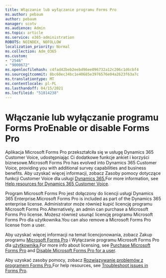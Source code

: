 ```yaml
---
title: Włączanie lub wyłączanie programu Forms Pro
ms.author: pebaum
author: pebaum
manager: scotv
ms.audience: Admin
ms.topic: article
ms.service: o365-administration
ROBOTS: NOINDEX, NOFOLLOW
localization_priority: Normal
ms.collection: Adm_O365
ms.custom:
- "2546"
- "9000672"
ms.openlocfilehash: c4fad42beb2eebd96ee096732a12c206c1d6cbf4
ms.sourcegitcommit: 8bc60ec34bc1e40685e3976576e04a2623f63a7c
ms.translationtype: MT
ms.contentlocale: pl-PL
ms.lasthandoff: 04/15/2021
ms.locfileid: "51814238"
---
```

# <a name="enable-or-disable-forms-pro"></a><span data-ttu-id="fe6f5-102">Włączanie lub wyłączanie programu Forms Pro</span><span class="sxs-lookup"><span data-stu-id="fe6f5-102">Enable or disable Forms Pro</span></span>

<span data-ttu-id="fe6f5-103">Aplikacja Microsoft Forms Pro przekształciła się w usługę Dynamics 365 Customer Voice, udostępniając Ci dodatkowe funkcje ankiet i korzyści biznesowe.</span><span class="sxs-lookup"><span data-stu-id="fe6f5-103">Microsoft Forms Pro has evolved into Dynamics 365 Customer Voice, providing you with additional survey capabilities and business benefits.</span></span> <span data-ttu-id="fe6f5-104">Aby uzyskać więcej informacji, zobacz Zasoby pomocy dotyczące funkcji Customer Voice dla usługi [Dynamics 365.](https://go.microsoft.com/fwlink/p/?linkid=2128357)</span><span class="sxs-lookup"><span data-stu-id="fe6f5-104">For more information, see [Help resources for Dynamics 365 Customer Voice](https://go.microsoft.com/fwlink/p/?linkid=2128357).</span></span>  

<span data-ttu-id="fe6f5-105">Program Microsoft Forms Pro jest dołączony do licencji usługi Dynamics 365 Enterprise.</span><span class="sxs-lookup"><span data-stu-id="fe6f5-105">Microsoft Forms Pro is included as part of the Dynamics 365 enterprise license.</span></span> <span data-ttu-id="fe6f5-106">Administrator może również kupić licencję programu Microsoft Forms Pro.</span><span class="sxs-lookup"><span data-stu-id="fe6f5-106">Alternatively, an admin can purchase a Microsoft Forms Pro license.</span></span> <span data-ttu-id="fe6f5-107">Możesz również usunąć licencję programu Microsoft Forms Pro dla użytkownika.</span><span class="sxs-lookup"><span data-stu-id="fe6f5-107">You can also remove a Microsoft Forms Pro license from a user.</span></span>  

<span data-ttu-id="fe6f5-108">Aby uzyskać więcej informacji na temat licencjonowania, zobacz Zakup programu [Microsoft Forms Pro](https://docs.microsoft.com/forms-pro/purchase#purchase-microsoft-forms-pro-for-users-in-a-dynamics-365-tenant) i Wyłączanie programu Microsoft Forms Pro dla [użytkownika.](https://docs.microsoft.com/forms-pro/purchase#disable-microsoft-forms-pro-for-a-user-1)</span><span class="sxs-lookup"><span data-stu-id="fe6f5-108">For more info about licensing, see [Purchase Microsoft Forms Pro](https://docs.microsoft.com/forms-pro/purchase#purchase-microsoft-forms-pro-for-users-in-a-dynamics-365-tenant) and [Disable Microsoft Forms Pro for a user](https://docs.microsoft.com/forms-pro/purchase#disable-microsoft-forms-pro-for-a-user-1).</span></span>
  
<span data-ttu-id="fe6f5-109">Aby uzyskać zasoby pomocy, zobacz [Rozwiązywanie problemów z programem Forms Pro.](https://docs.microsoft.com/forms-pro/troubleshoot)</span><span class="sxs-lookup"><span data-stu-id="fe6f5-109">For help resources, see [Troubleshoot issues in Forms Pro](https://docs.microsoft.com/forms-pro/troubleshoot).</span></span>